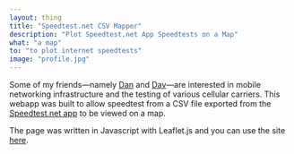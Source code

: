 ```yaml
---
layout: thing
title: "Speedtest.net CSV Mapper"
description: "Plot Speedtest.net App Speedtests on a Map"
what: "a map"
to: "to plot internet speedtests"
image: "profile.jpg"
---
```


Some of my friends&mdash;namely [Dan](https://dwilliams.uk/) and [Dav](https://davwheat.dev/)&mdash;are interested in mobile networking infrastructure and the testing of various cellular carriers. This webapp was built to allow speedtest from a CSV file exported from the [Speedtest.net app](https://www.speedtest.net/apps) to be viewed on a map.

The page was written in Javascript with Leaflet.js and you can use the site [here](https://github-pages.thomasr.me/speedtestdotnetcsvmap/).